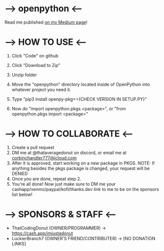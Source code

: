 # --> openpython <--

Read me published [on my Medium page](https://corbin-c.medium.com/the-openpython-project-3eae94937720)!

# --> HOW TO USE <--
1. Click "Code" on github
2. Click "Download to Zip"
3. Unzip folder
4. Move the "openpython" directory located inside of OpenPython into whatever project you need it.

1. Type "pip3 install openpy-pkg=={CHECK VERSION IN SETUP.PY}"
2. Now do "import openpython.pkgs.\<package\>", or "from openpython.pkgs import \<package\>"

# --> HOW TO COLLABORATE <--
1. Create a pull request
2. DM me at @thataveragedonut on discord, or email me at corbinchandler777@icloud.com
3. After it is approved, start working on a new package in PKGS.
NOTE: If anything besides the pkgs package is changed, your request will be DENIED
4. Once you are done, repeat step 2.
5. You're all done! Now just make sure to DM me your cashapp/venmo/paypal/kofi/thanks.dev link to me to be on the sponsors list below!

# --> SPONSORS & STAFF <--
- ThatCodingDonut (OWNER/PROGRAMMER) -> https://cash.app/imjustadonut
- LuckierBranch7 (OWNER'S FRIEND/CONTRIBUTER) -> [NO DONATION LINKS]
